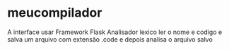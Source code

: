 # meucompilador
A interface usar Framework Flask
Analisador lexico ler o nome e codigo e salva um arquivo com extensão .code e depois analisa o arquivo salvo
